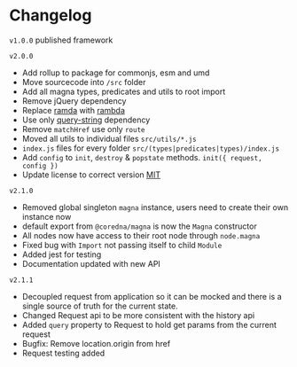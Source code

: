 # Changelog

`v1.0.0`
published framework

`v2.0.0`
* Add rollup to package for commonjs, esm and umd
* Move sourcecode into `/src` folder
* Add all magna types, predicates and utils to root import
* Remove jQuery dependency
* Replace [ramda](https://github.com/ramda/ramda) with [rambda](https://github.com/selfrefactor/rambda)
* Use only [query-string](https://github.com/sindresorhus/query-string) dependency
* Remove `matchHref` use only `route`
* Moved all utils to individual files `src/utils/*.js`
* `index.js` files for every folder `src/(types|predicates|types)/index.js`
* Add `config` to `init`, `destroy` & `popstate` methods. `init({ request, config })`
* Update license to correct version [MIT](http://opensource.org/licenses/MIT)

`v2.1.0`
* Removed global singleton `magna` instance, users need to create their own instance now
* default export from `@coredna/magna` is now the `Magna` constructor
* All nodes now have access to their root node through `node.magna`
* Fixed bug with `Import` not passing itself to child `Module`
* Added jest for testing
* Documentation updated with new API

`v2.1.1`
* Decoupled request from application so it can be mocked and there is a single source of truth for the current state.
* Changed Request api to be more consistent with the history api
* Added `query` property to Request to hold get params from the current request
* Bugfix: Remove location.origin from href
* Request testing added
